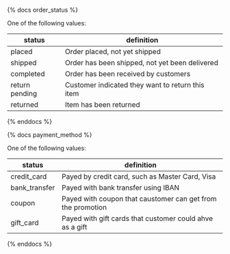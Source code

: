{% docs order_status %}

One of the following values: 

| status         | definition                                       |
|----------------|--------------------------------------------------|
| placed         | Order placed, not yet shipped                    |
| shipped        | Order has been shipped, not yet been delivered   |
| completed      | Order has been received by customers             |
| return pending | Customer indicated they want to return this item |
| returned       | Item has been returned                           |

{% enddocs %}

{% docs payment_method %}

One of the following values: 

| status         | definition                                       |
|----------------|--------------------------------------------------|
| credit_card    | Payed by credit card, such as Master Card, Visa  |
| bank_transfer  | Payed with bank transfer using IBAN              |
| coupon         | Payed with coupon that caustomer can get from the promotion |
| gift_card      | Payed with gift cards that customer could ahve as a gift |

{% enddocs %}
